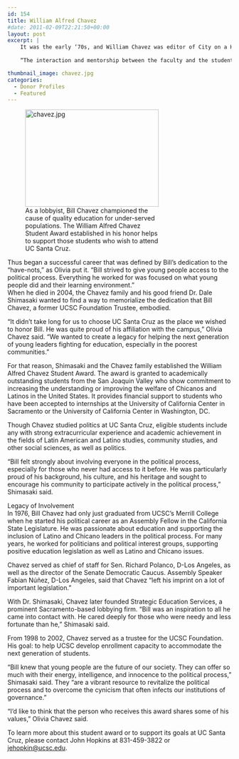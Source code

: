 ```yaml
---
id: 154
title: William Alfred Chavez
#date: 2011-02-09T22:21:50+00:00
layout: post
excerpt: |
    It was the early ‘70s, and William Chavez was editor of City on a Hill Press student newspaper and active in the California farmworker organizing efforts.
    
    “The interaction and mentorship between the faculty and the students provided tremendous influence for a young man like my brother,” his sister Olivia Chavez said. “Think of it. He actually got Cesar Chavez to speak at the UCSC Arts & Lectures series.”

thumbnail_image: chavez.jpg
categories:
  - Donor Profiles
  - Featured
---
```

<figure id="attachment_155" style="width: 300px" class="wp-caption alignright"><img class="size-medium wp-image-155" src="http://live-ucsc-giving.pantheonsite.io/wp-content/uploads/2017/08/chavez-300x218.jpg" alt="chavez.jpg" width="300" height="218" srcset="https://ucsc-giving.lndo.site/wp-content/uploads/2017/08/chavez-300x218.jpg 300w, https://ucsc-giving.lndo.site/wp-content/uploads/2017/08/chavez.jpg 400w" sizes="(max-width: 300px) 100vw, 300px" /><figcaption class="wp-caption-text">As a lobbyist, Bill Chavez championed the cause of quality education for under-served populations. The William Alfred Chavez Student Award established in his honor helps to support those students who wish to attend UC Santa Cruz.</figcaption></figure> 

Thus began a successful career that was defined by Bill’s dedication to the “have-nots,” as Olivia put it. “Bill strived to give young people access to the political process. Everything he worked for was focused on what young people did and their learning environment.”  
When he died in 2004, the Chavez family and his good friend Dr. Dale Shimasaki wanted to find a way to memorialize the dedication that Bill Chavez, a former UCSC Foundation Trustee, embodied.

“It didn’t take long for us to choose UC Santa Cruz as the place we wished to honor Bill. He was quite proud of his affiliation with the campus,” Olivia Chavez said. “We wanted to create a legacy for helping the next generation of young leaders fighting for education, especially in the poorest communities.”

For that reason, Shimasaki and the Chavez family established the William Alfred Chavez Student Award. The award is granted to academically outstanding students from the San Joaquin Valley who show commitment to increasing the understanding or improving the welfare of Chicanos and Latinos in the United States. It provides financial support to students who have been accepted to internships at the University of California Center in Sacramento or the University of California Center in Washington, DC.

Though Chavez studied politics at UC Santa Cruz, eligible students include any with strong extracurricular experience and academic achievement in the fields of Latin American and Latino studies, community studies, and other social sciences, as well as politics.

“Bill felt strongly about involving everyone in the political process, especially for those who never had access to it before. He was particularly proud of his background, his culture, and his heritage and sought to encourage his community to participate actively in the political process,” Shimasaki said.

Legacy of Involvement  
In 1976, Bill Chavez had only just graduated from UCSC’s Merrill College when he started his political career as an Assembly Fellow in the California State Legislature. He was passionate about education and supporting the inclusion of Latino and Chicano leaders in the political process. For many years, he worked for politicians and political interest groups, supporting positive education legislation as well as Latino and Chicano issues.

Chavez served as chief of staff for Sen. Richard Polanco, D-Los Angeles, as well as the director of the Senate Democratic Caucus. Assembly Speaker Fabian Núñez, D-Los Angeles, said that Chavez “left his imprint on a lot of important legislation.”

With Dr. Shimasaki, Chavez later founded Strategic Education Services, a prominent Sacramento-based lobbying firm. “Bill was an inspiration to all he came into contact with. He cared deeply for those who were needy and less fortunate than he,” Shimasaki said.

From 1998 to 2002, Chavez served as a trustee for the UCSC Foundation. His goal: to help UCSC develop enrollment capacity to accommodate the next generation of students.

“Bill knew that young people are the future of our society. They can offer so much with their energy, intelligence, and innocence to the political process,” Shimasaki said. They “are a vibrant resource to revitalize the political process and to overcome the cynicism that often infects our institutions of governance.”

“I’d like to think that the person who receives this award shares some of his values,” Olivia Chavez said.

To learn more about this student award or to support its goals at UC Santa Cruz, please contact John Hopkins at 831-459-3822 or <jehopkin@ucsc.edu>.
